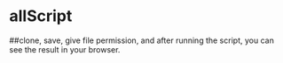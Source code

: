 # allScript

##clone, save, give file permission, and after running the script, you can see the result in your browser.
